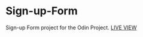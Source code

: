 # Sign-up-Form
Sign-up Form project for the Odin Project.
[LIVE VIEW](https://doxam1.github.io/Sign-up-form/)
